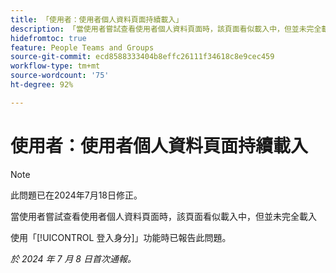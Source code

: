 ```yaml
---
title: 「使用者：使用者個人資料頁面持續載入」
description: 「當使用者嘗試查看使用者個人資料頁面時，該頁面看似載入中，但並未完全載入。」
hidefromtoc: true
feature: People Teams and Groups
source-git-commit: ecd8588333404b8effc26111f34618c8e9cec459
workflow-type: tm+mt
source-wordcount: '75'
ht-degree: 92%

---
```



# 使用者：使用者個人資料頁面持續載入

>[!NOTE]
>
>此問題已在2024年7月18日修正。

當使用者嘗試查看使用者個人資料頁面時，該頁面看似載入中，但並未完全載入

使用「[!UICONTROL 登入身分]」功能時已報告此問題。

_於 2024 年 7 月 8 日首次通報。_
